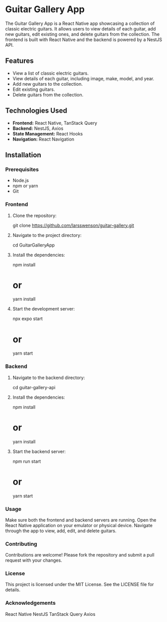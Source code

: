 # Guitar Gallery App

The Guitar Gallery App is a React Native app showcasing a collection of classic electric guitars. 
It allows users to view details of each guitar, add new guitars, edit existing ones, and delete guitars from the collection. 
The frontend is built with React Native and the backend is powered by a NestJS API.

## Features

- View a list of classic electric guitars.
- View details of each guitar, including image, make, model, and year.
- Add new guitars to the collection.
- Edit existing guitars.
- Delete guitars from the collection.

## Technologies Used

- **Frontend:** React Native, TanStack Query
- **Backend:** NestJS, Axios
- **State Management:** React Hooks
- **Navigation:** React Navigation

## Installation

### Prerequisites

- Node.js
- npm or yarn
- Git

### Frontend

1. Clone the repository:

   git clone https://github.com/larsswenson/guitar-gallery.git

2. Navigate to the project directory:

   cd GuitarGalleryApp

3. Install the dependencies:

   npm install
   # or
   yarn install

4. Start the development server:

   npx expo start
   # or
   yarn start

### Backend

1. Navigate to the backend directory:

   cd guitar-gallery-api

2. Install the dependencies:

   npm install
   # or
   yarn install

3. Start the backend server:

   npm run start
   # or
   yarn start

### Usage

   Make sure both the frontend and backend servers are running.
   Open the React Native application on your emulator or physical device.
   Navigate through the app to view, add, edit, and delete guitars.

### Contributing

   Contributions are welcome! Please fork the repository and submit a pull request with your changes.

### License

   This project is licensed under the MIT License. See the LICENSE file for details.

### Acknowledgements
   React Native
   NestJS
   TanStack Query
   Axios
